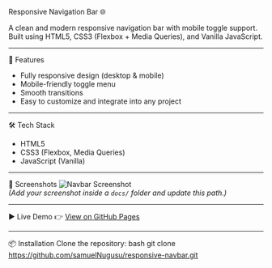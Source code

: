  Responsive Navigation Bar 🌐

A clean and modern responsive navigation bar with mobile toggle support.  
Built using HTML5, CSS3 (Flexbox + Media Queries), and Vanilla JavaScript.

---

🚀 Features
- Fully responsive design (desktop & mobile)
- Mobile-friendly toggle menu
- Smooth transitions
- Easy to customize and integrate into any project

---

 🛠️ Tech Stack
- HTML5
- CSS3 (Flexbox, Media Queries)
- JavaScript (Vanilla)

---
 📸 Screenshots
![Navbar Screenshot](docs/screenshot.png)  
*(Add your screenshot inside a `docs/` folder and update this path.)*

---
▶️ Live Demo
👉 [View on GitHub Pages](https://samuelNugusu.github.io/responsive-navbar)  

---

 📦 Installation
Clone the repository:
bash
git clone https://github.com/samuelNugusu/responsive-navbar.git
